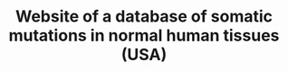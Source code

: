 ---
title: Website of a database of somatic mutations in normal human tissues (USA)
tags:
- website

# Optional external URL for project (replaces project detail page).
external_link: "https://vijglab.einsteinmed.org/SomaMutDB/"

---